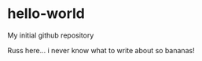 # hello-world

My initial github repository

Russ here... i never know what to write about so bananas!
